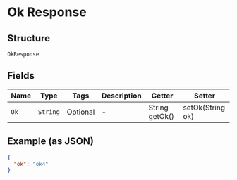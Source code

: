 
# Ok Response

## Structure

`OkResponse`

## Fields

| Name | Type | Tags | Description | Getter | Setter |
|  --- | --- | --- | --- | --- | --- |
| `Ok` | `String` | Optional | - | String getOk() | setOk(String ok) |

## Example (as JSON)

```json
{
  "ok": "ok4"
}
```

